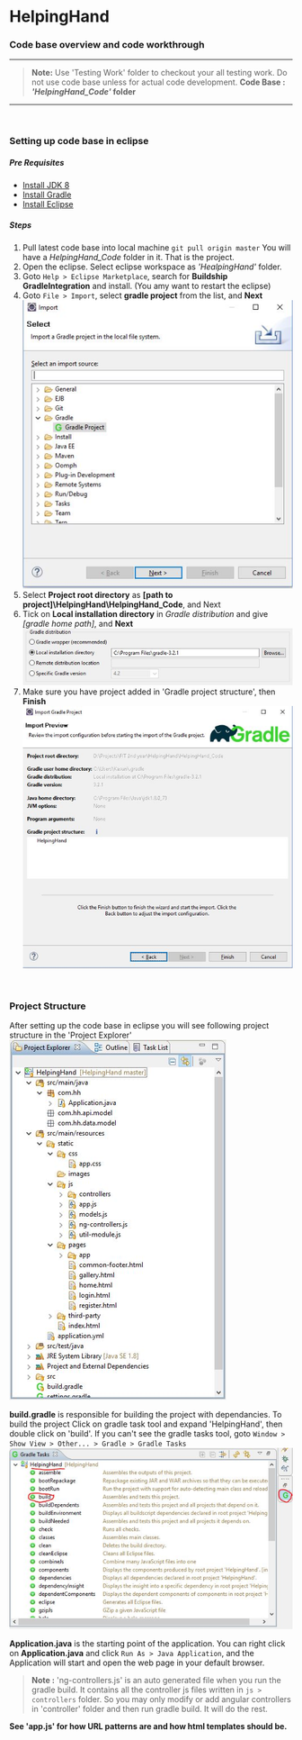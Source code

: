 # HelpingHand
### Code base overview and code workthrough
<hr/>

> **Note:** Use 'Testing Work' folder to checkout your all testing work. Do not use code base unless for actual code development.
**Code Base : _'HelpingHand_Code'_ folder**

<hr/>
<br/>

### Setting up code base in eclipse
##### Pre Requisites
* [Install JDK 8](https://www3.ntu.edu.sg/home/ehchua/programming/howto/JDK_Howto.html)
* [Install Gradle](https://www.tutorialspoint.com/gradle/gradle_installation.htm)
* [Install Eclipse](https://www.eclipse.org/downloads/?)

##### Steps
1. Pull latest code base into local machine ```git pull origin master```
You will have a _HelpingHand_Code_ folder in it. That is the project.
2. Open the eclipse. Select eclipse workspace as _'HealpingHand'_ folder.
3. Goto ```Help > Eclipse Marketplace```, search for **Buildship GradleIntegration** and install. (You amy want to restart the eclipse)
4. Goto ```File > Import```, select **gradle project** from the list, and **Next** 
![img](ReadMeImages/pic1.JPG)
5. Select **Project root directory** as **\[path to project\]\HelpingHand\HelpingHand_Code**, and Next
6. Tick on **Local installation directory** in _Gradle distribution_ and give _\[gradle home path\]_, and **Next** 
![img](ReadMeImages/pic2.JPG)
7. Make sure you have project added in 'Gradle project structure', then **Finish** 
![img](ReadMeImages/pic3.JPG)

<br/>

### Project Structure
After setting up the code base in eclipse you will see following project structure in the 'Project Explorer'
![img](ReadMeImages/pic4.JPG)

**build.gradle** is responsible for building the project with dependancies. To build the project Click on gradle task tool and expand 'HelpingHand', then double click on 'build'. If you can't see the gradle tasks tool, goto ```Window > Show View > Other... > Gradle > Gradle Tasks```
![img](ReadMeImages/pic5.JPG)

**Application.java** is the starting point of the application. You can right click on **Application.java** and click ```Run As > Java Application```, and the Application will start and open the web page in your default browser.

> **Note :** 'ng-controllers.js' is an auto generated file when you run the gradle build. It contains all the controller js files written in ```js > controllers``` folder. So you may only modify or add angular controllers in 'controller' folder and then run gradle build. It will do the rest.

**See 'app.js' for how URL patterns are and how html templates should be.**
